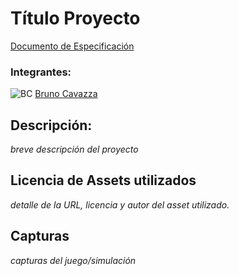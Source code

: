 # Título Proyecto

[Documento de Especificación](docs/especificacion.md)

### Integrantes:

![BC](https://imgur.com/StWhiqD.png?size=70) [Bruno Cavazza](https://github.com/BrunoCavazza)

## Descripción:
*breve descripción del proyecto*

## Licencia de Assets utilizados
*detalle de la URL, licencia y autor del asset utilizado.*

## Capturas
*capturas del juego/simulación*
